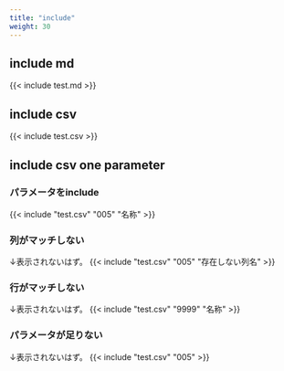 ```yaml
---
title: "include"
weight: 30
---
```


## include md

{{< include test.md >}}

## include csv

{{< include test.csv >}}

## include csv one parameter

### パラメータをinclude

{{< include "test.csv" "005" "名称" >}}

### 列がマッチしない

↓表示されないはず。
{{< include "test.csv" "005" "存在しない列名" >}}

### 行がマッチしない

↓表示されないはず。
{{< include "test.csv" "9999" "名称" >}}

### パラメータが足りない

↓表示されないはず。
{{< include "test.csv" "005" >}}